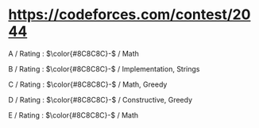 # https://codeforces.com/contest/2044

A / Rating : $\color{#8C8C8C}-$ / Math

B / Rating : $\color{#8C8C8C}-$ / Implementation, Strings

C / Rating : $\color{#8C8C8C}-$ / Math, Greedy

D / Rating : $\color{#8C8C8C}-$ / Constructive, Greedy

E / Rating : $\color{#8C8C8C}-$ / Math
